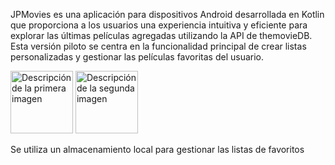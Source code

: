 JPMovies es una aplicación para dispositivos Android desarrollada en Kotlin que proporciona a los usuarios una experiencia intuitiva y eficiente para explorar las últimas películas agregadas utilizando la API de themovieDB. Esta versión piloto se centra en la funcionalidad principal de crear listas personalizadas y gestionar las películas favoritas del usuario.


<img src="https://github.com/JuanP10/APPMovies/assets/111621361/305e8924-5a5b-4bd4-a741-75d7c04caf38" alt="Descripción de la primera imagen" style="width:100px;">

<img src="https://github.com/JuanP10/APPMovies/assets/111621361/baadbbda-6e4e-4c24-99f5-8e2c87e84b25" alt="Descripción de la segunda imagen" style="width:100px;">


Se utiliza un almacenamiento local para gestionar las listas de favoritos 

